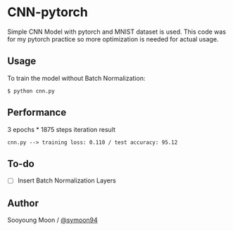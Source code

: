 # CNN-pytorch
Simple CNN Model with pytorch and MNIST dataset is used. This code was for my pytorch practice so more optimization is needed for actual usage.


## Usage
To train the model without Batch Normalization:

    $ python cnn.py


## Performance
3 epochs * 1875 steps iteration result

    cnn.py --> training loss: 0.110 / test accuracy: 95.12
    
    
## To-do
- [ ] Insert Batch Normalization Layers


## Author
Sooyoung Moon / [@symoon94](https://twitter.com/?lang=ko)
